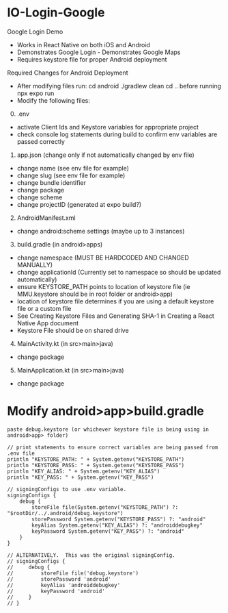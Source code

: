 # IO-Login-Google

Google Login Demo

- Works in React Native on both iOS and Android
- Demonstrates Google Login - Demonstrates Google Maps
- Requires keystore file for proper Android deployment

Required Changes for Android Deployment

- After modifying files run: cd android ./gradlew clean cd .. before running npx expo run
- Modify the following files:

0. .env

- activate Client Ids and Keystore variables for appropriate project
- check console log statements during build to confirm env variables are passed correctly

1. app.json (change only if not automatically changed by env file)

- change name (see env file for example)
- change slug (see env file for example)
- change bundle identifier
- change package
- change scheme
- change projectID (generated at expo build?)

2. AndroidManifest.xml

- change android:scheme settings (maybe up to 3 instances)

3. build.gradle (in android>apps)

- change namespace (MUST BE HARDCODED AND CHANGED MANUALLY)
- change applicationId (Currently set to namespace so should be updated automatically)
- ensure KEYSTORE_PATH points to location of keystore file (ie MMU.keystore should be in root folder or android>app)
- location of keystore file determines if you are using a default keystore file or a custom file
- See Creating Keystore Files and Generating SHA-1 in Creating a React Native App document
- Keystore File should be on shared drive

4. MainActivity.kt (in src>main>java)

- change package

5. MainApplication.kt (in src>main>java)

- change package

# Modify android>app>build.gradle

    paste debug.keystore (or whichever keystore file is being using in android>app> folder)

    // print statements to ensure correct variables are being passed from .env file
    println "KEYSTORE_PATH: " + System.getenv("KEYSTORE_PATH")
    println "KEYSTORE_PASS: " + System.getenv("KEYSTORE_PASS")
    println "KEY_ALIAS: " + System.getenv("KEY_ALIAS")
    println "KEY_PASS: " + System.getenv("KEY_PASS")

    // signingConfigs to use .env variable.
    signingConfigs {
        debug {
            storeFile file(System.getenv("KEYSTORE_PATH") ?: "$rootDir/../.android/debug.keystore")
            storePassword System.getenv("KEYSTORE_PASS") ?: "android"
            keyAlias System.getenv("KEY_ALIAS") ?: "androiddebugkey"
            keyPassword System.getenv("KEY_PASS") ?: "android"
        }
    }

    // ALTERNATIVELY.  This was the original signingConfig.
    // signingConfigs {
    //     debug {
    //         storeFile file('debug.keystore')
    //         storePassword 'android'
    //         keyAlias 'androiddebugkey'
    //         keyPassword 'android'
    //     }
    // }
